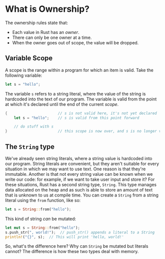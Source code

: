 # What is Ownership?
The ownership rules state that:
- Each value in Rust has an *owner*.
- There can only be one owner at a time.
- When the owner goes out of scope, the value will be dropped.

## Variable Scope
A scope is the range within a program for which an item is valid. Take the
following variable:
```rust
let s = "hello";
```
The variable `s` refers to a string literal, where the value of the string is
hardcoded into the text of our program. The variable is valid from the point at
which it's declared until the end of the current *scope*. 
```rust
{                       // s is not valid here, it's not yet declared
    let s = "hello";    // s is valid from this point forward

    // do stuff with s
}                       // this scope is now over, and s is no longer valid

```

## The `String` type
We've already seen string literals, where a string value is hardcoded into our
program. String literals are convenient, but they aren't suitable for every
situation in which we may want to use text. One reason is that they're
immutable. Another is that not every string value can be known when we write
our code: for example, if we want to take user input and store it? For these
situations, Rust has a second string type, `String`. This type manages data
allocated on the heap and as such is able to store an amount of text that is
unknown to us at compile time. You can create a `String` from a string literal
using the `from` function, like so:
```rust
let s = String::from("hello");
```
This kind of string *can* be mutated:
```rust
let mut s = String::from("hello");
s.push_str(", world!");  // push_str() appends a literal to a String
println!("{}", s);  // This will print 'hello, world!'
```
So, what's the difference here? Why can `String` be mutated but literals
cannot? The difference is how these two types deal with memory.

